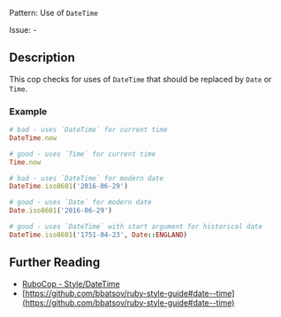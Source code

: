 Pattern: Use of `DateTime`

Issue: -

## Description

This cop checks for uses of `DateTime` that should be replaced by `Date` or `Time`.

### Example

```ruby
# bad - uses `DateTime` for current time
DateTime.now

# good - uses `Time` for current time
Time.now

# bad - uses `DateTime` for modern date
DateTime.iso8601('2016-06-29')

# good - uses `Date` for modern date
Date.iso8601('2016-06-29')

# good - uses `DateTime` with start argument for historical date
DateTime.iso8601('1751-04-23', Date::ENGLAND)
```

## Further Reading

* [RuboCop - Style/DateTime](https://rubocop.readthedocs.io/en/latest/cops_style/#styledatetime)
* [https://github.com/bbatsov/ruby-style-guide#date--time](https://github.com/bbatsov/ruby-style-guide#date--time)
